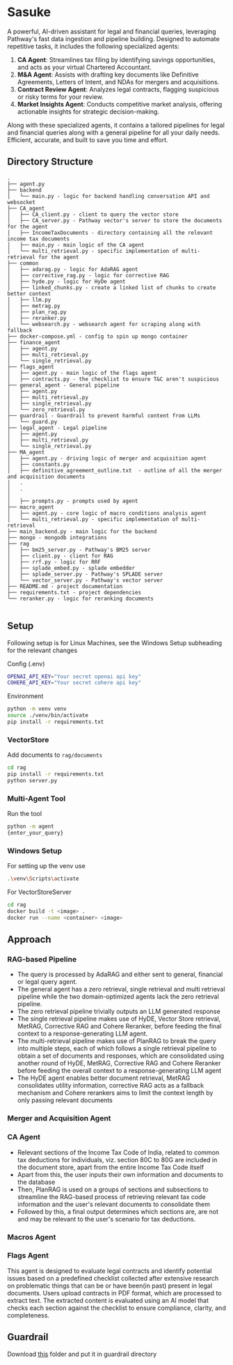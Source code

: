 # Sasuke
A powerful, AI-driven assistant for legal and financial queries, leveraging Pathway's fast data ingestion and pipeline building. Designed to automate repetitive tasks, it includes the following specialized agents:

1. **CA Agent**: Streamlines tax filing by identifying savings opportunities, and acts as your virtual Chartered Accountant.
2. **M&A Agent**: Assists with drafting key documents like Definitive Agreements, Letters of Intent, and NDAs for mergers and acquisitions.
3. **Contract Review Agent**: Analyzes legal contracts, flagging suspicious or risky terms for your review.
4. **Market Insights Agent**: Conducts competitive market analysis, offering actionable insights for strategic decision-making.

Along with these specialized agents, it contains a tailored pipelines for legal and financial queries along with a general pipeline for all your daily needs.
Efficient, accurate, and built to save you time and effort.

## Directory Structure

```
.
├── agent.py
├── backend
│   └── main.py - logic for backend handling conversation API and websocket
├── CA_agent
│   ├── CA_client.py - client to query the vector store
│   ├── CA_server.py - Pathway vector's server to store the documents for the agent
│   ├── IncomeTaxDocuments - directory containing all the relevant income tax documents
│   ├── main.py - main logic of the CA agent
│   └── multi_retrieval.py - specific implementation of multi-retrieval for the agent
├── common
│   ├── adarag.py - logic for AdaRAG agent
│   ├── corrective_rag.py - logic for corrective RAG
│   ├── hyde.py - logic for HyDe agent
│   ├── linked_chunks.py - create a linked list of chunks to create better context
│   ├── llm.py 
│   ├── metrag.py
│   ├── plan_rag.py
│   ├── reranker.py
│   └── websearch.py - websearch agent for scraping along with fallback
├── docker-compose.yml - config to spin up mongo container
├── finance_agent
│   ├── agent.py
│   ├── multi_retrieval.py
│   └── single_retrieval.py 
├── flags_agent
│   ├── agent.py - main logic of the flags agent
│   ├── contracts.py - the checklist to ensure T&C aren't suspicious
├── general_agent - General pipeline
│   ├── agent.py
│   ├── multi_retrieval.py
│   ├── single_retrieval.py
│   └── zero_retrieval.py
├── guardrail - Guardrail to prevent harmful content from LLMs
│   └── guard.py
├── legal_agent - Legal pipeline
│   ├── agent.py
│   ├── multi_retrieval.py
│   └── single_retrieval.py
├── MA_agent
│   ├── agent.py - driving logic of merger and acquisition agent
│   ├── constants.py 
│   ├── definitive_agreement_outline.txt  - outline of all the merger and acquisition documents
│   .  
│   .
│   
│   ├── prompts.py - prompts used by agent
├── macro_agent
│   ├── agent.py - core logic of macro conditions analysis agent 
│   └── multi_retrieval.py - specific implementation of multi-retrieval
├── main_backend.py - main logic for the backend
├── mongo - mongodb integrations
├── rag
│   ├── bm25_server.py - Pathway's BM25 server
│   ├── client.py - client for RAG
│   ├── rrf.py - logic for RRF
│   ├── splade_embed.py - splade embedder
│   ├── splade_server.py - Pathway's SPLADE server
│   └── vector_server.py - Pathway's vector server
├── README.md - project documentation
├── requirements.txt - project dependencies
└── reranker.py - logic for reranking documents


```

## Setup
Following setup is for Linux Machines, see the Windows Setup subheading for the relevant changes

Config (.env)
```sh
OPENAI_API_KEY="Your secret openai api key"
COHERE_API_KEY="Your secret cohere api key"
```

Environment
```sh
python -m venv venv
source ./venv/bin/activate
pip install -r requirements.txt
```

### VectorStore
Add documents to `rag/documents`
```sh
cd rag
pip install -r requirements.txt
python server.py
```

### Multi-Agent Tool

Run the tool
```sh
python -m agent
{enter_your_query}
```

### Windows Setup
For setting up the venv use 
```sh
.\venv\Scripts\activate
```

For VectorStoreServer
```sh
cd rag
docker build -t <image> .
docker run --name <container> <image>
```

## Approach

### RAG-based Pipeline
- The query is processed by AdaRAG and either sent to general, financial or legal query agent.
- The general agent has a zero retrieval, single retrieval and multi retrieval pipeline while the two domain-optimized agents lack the zero retrieval pipeline.
- The zero retrieval pipeline trivially outputs an LLM generated response
- The single retrieval pipeline makes use of HyDE, Vector Store retrieval, MetRAG, Corrective RAG and Cohere Reranker, before feeding the final context to a response-generating LLM agent.
- The multi-retrieval pipeline makes use of PlanRAG to break the query into multiple steps, each of which follows a single retrieval pipeline to obtain a set of documents and responses, which are consolidated using another round of HyDE, MetRAG, Corrective RAG and Cohere Reranker before feeding the overall context to a response-generating LLM agent
- The HyDE agent enables better document retrieval, MetRAG consolidates utility information, corrective RAG acts as a fallback mechanism and Cohere rerankers aims to limit the context length by only passing relevant documents

### Merger and Acquisition Agent

### CA Agent
- Relevant sections of the Income Tax Code of India, related to common tax deductions for individuals, viz. section 80C to 80G are included in the document store, apart from the entire Income Tax Code itself
- Apart from this, the user inputs their own information and documents to the database
- Then, PlanRAG is used on a groups of sections and subsections to streamline the RAG-based process of retrieving relevant tax code information and the user's relevant documents to consolidate them
- Followed by this, a final output determines which sections are, are not and may be relevant to the user's scenario for tax deductions.

### Macros Agent

### Flags Agent
This agent is designed to evaluate legal contracts and identify potential issues based on a predefined checklist collected after extensive research on problematic things that can be  or have been(in past) present in legal documents. Users upload contracts in PDF format, which are processed to extract text. The extracted content is evaluated using an AI model that checks each section against the checklist to ensure compliance, clarity, and completeness.

## Guardrail

Download [this](https://drive.google.com/drive/folders/1-0Tb0yTVybU_A5FhvSO33lksLvdMzDSZ?usp=sharing) folder and put it in guardrail directory
